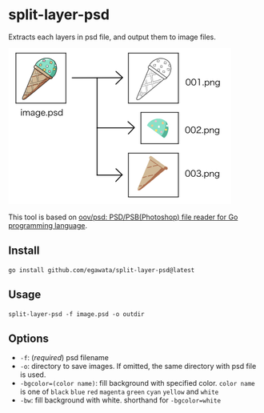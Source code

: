# split-layer-psd

Extracts each layers in psd file, and output them to image files.

![howtouse](howtouse.jpg)

This tool is based on [oov/psd: PSD/PSB(Photoshop) file reader for Go programming language](https://github.com/oov/psd).
 
## Install

~~~
go install github.com/egawata/split-layer-psd@latest
~~~

## Usage

~~~
split-layer-psd -f image.psd -o outdir
~~~

## Options

- `-f`: (*required*) psd filename
- `-o`: directory to save images. If omitted, the same directory with psd file is used.
- `-bgcolor=(color name)`: fill background with specified color. `color name` is one of `black` `blue` `red` `magenta` `green` `cyan` `yellow` and `white`
- `-bw`: fill background with white. shorthand for `-bgcolor=white`